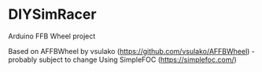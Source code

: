 # DIYSimRacer
Arduino FFB Wheel project

Based on AFFBWheel by vsulako (https://github.com/vsulako/AFFBWheel) - probably subject to change
Using SimpleFOC (https://simplefoc.com/)
